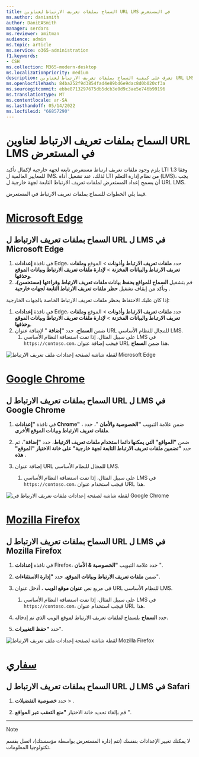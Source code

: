 ```yaml
---
title: السماح بملفات تعريف الارتباط لعناوين URL LMS في المستعرض
ms.author: danismith
author: DaniEASmith
manager: serdars
ms.reviewer: amitman
audience: admin
ms.topic: article
ms.service: o365-administration
f1.keywords:
- CSH
ms.collection: M365-modern-desktop
ms.localizationpriority: medium
description: تعرف على كيفية السماح بملفات تعريف الارتباط لعناوين URL LMS في مستعرضات Edge وChrome وFirefox وSafari.
ms.openlocfilehash: 84ba252f9d3854fad4e89bd6e9dac8d0b020cf3a
ms.sourcegitcommit: ebbe8713297675db5dcb3e0d9c3ae5e746b99196
ms.translationtype: MT
ms.contentlocale: ar-SA
ms.lasthandoff: 05/14/2022
ms.locfileid: "66857290"
---
```

# <a name="allow-cookies-for-lms-urls-in-your-browser"></a>السماح بملفات تعريف الارتباط لعناوين URL LMS في المستعرض

يلزم وجود ملفات تعريف ارتباط مستعرض تابعة لجهة خارجية لإكمال تأكيد LTI 1.3 وفقا للمعايير العالمية ل IMS. لذلك، عند تشغيل أداة LTI من نظام إدارة التعلم (LMS)، يجب أن يسمح إعداد المستعرض لملفات تعريف الارتباط التابعة لجهة خارجية ل URL LMS.

فيما يلي الخطوات للسماح بملفات تعريف الارتباط في المستعرض.

# <a name="microsoft-edge"></a>[Microsoft Edge](#tab/edge)

## <a name="allow-cookies-for-lms-urls-in-microsoft-edge"></a>السماح بملفات تعريف الارتباط ل URL ل LMS في Microsoft Edge

1. في نافذة **إعدادات** Edge، حدد **ملفات تعريف الارتباط وأذونات** >  الموقع **وملفات تعريف الارتباط والبيانات المخزنة** > **لإدارة ملفات تعريف الارتباط وبيانات الموقع وحذفها**.
2. قم بتشغيل **السماح للمواقع بحفظ بيانات ملفات تعريف الارتباط وقراءتها (مستحسن)،** وتأكد من إيقاف تشغيل **حظر ملفات تعريف الارتباط التابعة لجهات خارجية** .

إذا كان عليك الاحتفاظ بحظر ملفات تعريف الارتباط الخاصة بالجهات الخارجية:

1. في نافذة **إعدادات** Edge، حدد **ملفات تعريف الارتباط وأذونات** >  الموقع **وملفات تعريف الارتباط والبيانات المخزنة** > **لإدارة ملفات تعريف الارتباط وبيانات الموقع وحذفها**.
2. ضمن **السماح**، حدد **"إضافة** " لإضافة عنوان URL للمجال للنظام الأساسي LMS.
   1. على سبيل المثال، إذا تمت استضافة النظام الأساسي LMS في `https://contoso.com`، فيجب إضافة عنوان URL هذا ضمن **السماح**.

![لقطة شاشة لصفحة إعدادات ملف تعريف الارتباط Microsoft Edge](media/edge-cookies.png)

# <a name="google-chrome"></a>[Google Chrome](#tab/chrome)

## <a name="allow-cookies-for-lms-urls-in-google-chrome"></a>السماح بملفات تعريف الارتباط ل URL ل LMS في Google Chrome

1. في نافذة **"إعدادات Chrome"** ، ضمن علامة التبويب **"الخصوصية والأمان** "، حدد **ملفات تعريف الارتباط وبيانات الموقع الأخرى**.

2. ضمن **"المواقع" التي يمكنها دائما استخدام ملفات تعريف الارتباط**، حدد **"إضافة**"، ثم حدد **"تضمين ملفات تعريف الارتباط التابعة لجهة خارجية" على خانة الاختيار "الموقع" هذه** .

3. إضافة عنوان URL للمجال للنظام الأساسي LMS.
   1. على سبيل المثال، إذا تمت استضافة النظام الأساسي LMS في `https://contoso.com`، فيجب استخدام عنوان URL هذا.

![لقطة شاشة لصفحة إعدادات ملفات تعريف الارتباط في Google Chrome](media/chrome-cookies.png)

# <a name="mozilla-firefox"></a>[Mozilla Firefox](#tab/firefox)

## <a name="allow-cookies-for-lms-urls-in-mozilla-firefox"></a>السماح بملفات تعريف الارتباط ل URL ل LMS في Mozilla Firefox

1. في نافذة **إعدادات** Firefox، حدد علامة التبويب **"الخصوصية & الأمان** ".

2. ضمن **ملفات تعريف الارتباط وبيانات الموقع**، حدد **"إدارة الاستثناءات**".

3. في مربع نص **عنوان موقع الويب** ، أدخل عنوان URL للنظام الأساسي LMS.
   1. على سبيل المثال، إذا تمت استضافة النظام الأساسي LMS في `https://contoso.com`، فيجب استخدام عنوان URL هذا.

4. حدد **السماح** بلسماح لملفات تعريف الارتباط لموقع الويب الذي تم إدخاله.

5. حدد **"حفظ التغييرات**".

![لقطة شاشة لصفحة إعدادات ملف تعريف الارتباط Mozilla Firefox](media/firefox-cookies.png)

# <a name="safari"></a>[سفاري](#tab/safari)

## <a name="allow-cookies-for-lms-urls-in-safari"></a>السماح بملفات تعريف الارتباط ل URL ل LMS في Safari

1. حدد **خصوصية التفضيلات** > .

2. قم بإلغاء تحديد خانة الاختيار **"منع التعقب عبر المواقع** ".

---

> [!NOTE]
> لا يمكنك تغيير الإعدادات بنفسك (تتم إدارة المستعرض بواسطة مؤسستك)، اتصل بقسم تكنولوجيا المعلومات.
